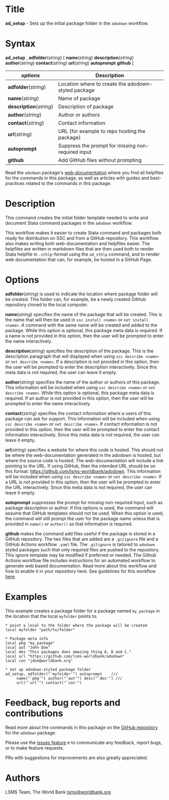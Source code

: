 # Title

__ad_setup__ - Sets up the initial package folder in the `adodown` workflow.

# Syntax

__ad_setup__ , __**adf**older__(_string_) [ __**n**ame__(_string_) __**d**escription__(_string_) __**a**uthor__(_string_) __**c**ontact__(_string_) __**u**rl__(_string_) __**auto**prompt__ __**git**hub__ ]

| _options_ | Description |
|--------------------|-------------|
| __**adf**older__(_string_)    | Location where to create the adodown-styled package |
| __**n**ame__(_string_)        | Name of package |
| __**d**escription__(_string_) | Description of package |
| __**a**uthor__(_string_)      | Author or authors |
| __**c**ontact__(_string_)     | Contact information |
| __**u**rl__(_string_)         | URL (for example to repo hosting the package) |
| __**auto**prompt__            | Suppress the prompt for missing non-required input  |
| __**git**hub__                | Add GitHub files without prompting  |

Read the `adodown` package's [web-documentation](https://lsms-worldbank.github.io/adodown/) where you find all helpfiles for the commands in this package, as well as articles with guides and best-practices related to the commands in this package.

# Description

This command creates the initial folder template needed to write and document Stata command packages in the `adodown` workflow.

This workflow makes it easier to create Stata command and packages both ready for distribution on SSC and from a GitHub repository. This workflow also makes writing both web-documentation and helpfiles easier. The helpfiles are written in markdown files that are then used both to render Stata helpfile in `.sthlp`-format using the `ad_sthlp` command, and to render web documentation that can, for example, be hosted in a GitHub Page.

# Options

__**adf**older__(_string_) is used to indicate the location where package folder will be created. This folder can, for example, be a newly created GitHub repository cloned to the local computer.

__**n**ame__(_string_) specifies the name of the package that will be created. This is the name that will then be used in `ssc install <name>` or `net install <name>`. A command with the same name will be created and added to the package. While this option is optional, this package meta data is required. If a name is not provided in this option, then the user will be prompted to enter the name interactively.

__**d**escription__(_string_) specifies the description of the package. This is the description paragraph that will displayed when using `ssc describe <name>` or `net describe <name>`. If a description is not provided in this option, then the user will be prompted to enter the description interactively. Since this meta data is not required, the user can leave it empty.

__**a**uthor__(_string_) specifies the name of the author or authors of this package. This information will be included when using `ssc describe <name>` or `net describe <name>`. While this option is optional, this package meta data is required. If an author is not provided in this option, then the user will be prompted to enter the name interactively.

__**c**ontact__(_string_) specifies the contact information where a users of this package can ask for support. This information will be included when using `ssc describe <name>` or `net describe <name>`. If contact information is not provided in this option, then the user will be prompted to enter the contact information interactively. Since this meta data is not required, the user can leave it empty.

__**u**rl__(_string_) specifies a website for where this code is hosted. This should not be where the web-documentation generated in the adodown is hosted, but where the source code is hosted. The web-documentation will include a link pointing to the URL. If using GitHub, then the intended URL should be on this format: https://github.com/lsms-worldbank/adodown. This information will be included when using `ssc describe <name>` or `net describe <name>`. If a URL is not provided in this option, then the user will be prompted to enter the URL interactively. Since this meta data is not required, the user can leave it empty.

__**auto**prompt__ suppresses the prompt for missing non-required input, such as package description or author. If this options is used, the command will assume that GitHub templates should not be used. When this option is used, the command will still prompt the user for the package name unless that is provided in `name()` or `author()` as that information is required.

__**git**hub__ makes the command add files useful if the package is stored in a GitHub repository. The two files that are added are a `.gitignore` file and a GitHub Actions workflow `.yaml` file. The `.gitignore` is tailored to `adodown` styled packages such that only required files are pushed to the repository. This ignore template may be modified if preferred or needed. The Github Actions workflow file includes instructions for an automated workflow to generate web based documentation. Read more about this workflow and how to enable it in your repository here. See guidelines for this workflow [here](https://lsms-worldbank.github.io/adodown/articles/web-documenation-using-github-actions.html).

# Examples

This example creates a package folder for a package named `my_package` in the location that the local `myfolder` points to.

```
* point a local to the folder where the package will be created
local myfolder "path/to/folder"

* Package meta info
local pkg "my_package"
local aut "John Doe"
local des "This packages does amazing thing A, B and C."
local url "https://github.com/lsms-worldbank/adodown"
local con "jdoe@worldbank.org"

* Set up adodown-styled package folder
ad_setup, adfolder("`myfolder'") autoprompt    ///
     name("`pkg'") author("`aut'") desc("`des'") ///
     url("`url'") contact("`con'")
```

# Feedback, bug reports and contributions

Read more about the commands in this package on the [GitHub repository](https://github.com/lsms-worldbank/adodown) for the `adodown` package.

Please use the [issues feature](https://github.com/lsms-worldbank/adodown/issues) e to communicate any feedback, report bugs, or to make feature requests.

PRs with suggestions for improvements are also greatly appreciated.

# Authors

LSMS Team, The World Bank lsms@worldbank.org
